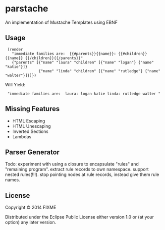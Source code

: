 # parstache

An implementation of Mustache Templates using EBNF

## Usage
```
 (render
   "immediate families are:  {{#parents}}{{name}}: {{#children}}{{name}} {{/children}}{{/parents}}"
   {"parents" [{"name" "laura" "children" [{"name" "logan"} {"name" "katie"}]}
               {"name" "linda" "children" [{"name" "rutledge"} {"name" "walter"}]}]})

```

Will Yield:
```
 "immediate families are:  laura: logan katie linda: rutledge walter "
```

## Missing Features
*  HTML Escaping
*  HTML Unescaping
*  Inverted Sections
*  Lambdas

## Parser Generator

Todo:  experiment with using a closure to encapsulate "rules" and "remaining program".  extract rule records to own namespace.  support nested rules(!!!).  stop pointing nodes at rule records, instead give them rule names.

## License

Copyright © 2014 FIXME

Distributed under the Eclipse Public License either version 1.0 or (at
your option) any later version.
